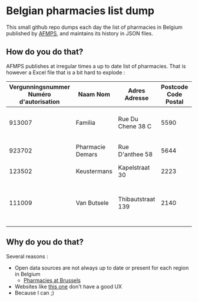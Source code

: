 Belgian pharmacies list dump
================================

This small github repo dumps each day the list of pharmacies in Belgium published by [AFMPS](https://www.afmps.be/fr), and maintains its history in JSON files.

How do you do that?
-------------------

AFMPS publishes at irregular times a up to date list of pharmacies.
That is however a Excel file that is a bit hard to explode :

 | Vergunningsnummer Numéro d'autorisation | Naam Nom | Adres Adresse     | Postcode Code Postal | Gemeente Commune  | Status Statut | Vergunninghouder Détenteur d'autorisation   | Uitbater Exploitant | X (Lambert 2008) | Y (Lambert 2008)
 | --------------------------------------- | ---------------- | ----------------- | -------------------- | ----------------- | ------------- | ------------------------------------------- | ------------------- | ---------------- | ----------------
 | 913007   | Familia  | Rue Du Chene 38 C | 5590                 | Ciney  | \*(1)  | L'ECONOMIE POPULAIRE (KBO-BCE : 0401388176) | Idem   | 699195.0625 | 606744.8125     
 | 923702 | Pharmacie Demars | Rue D'anthee 58   | 5644                 | Mettet | null | DEMARS (KBO-BCE : 0689526478) | Idem | 674963 | 609546.375      
 | 123502  | Keustermans | Kapelstraat 30    | 2223 | Heist-op-den-berg | null | Blockx (KBO-BCE : 0814823160) | Idem  | 673903.875 | 689536.9375
 | 111009 | Van Butsele | Thibautstraat 139 | 2140 | Antwerpen | null | | Van Butsele (KBO-BCE : 0541895646) | BVBA Apotheker Karen Van Butsele (KBO-BCE : 0899874740) | 655857.25 | 710446.875 | 

Why do you do that?
-------------------

Several reasons :
* Open data sources are not always up to date or present for each region in Belgium
    - [Pharmacies at Brussels](https://data.gov.be/en/node/120109)
* Websites like [this one](https://www.pharmacie.be/) don't have a good UX
* Because I can ;)
